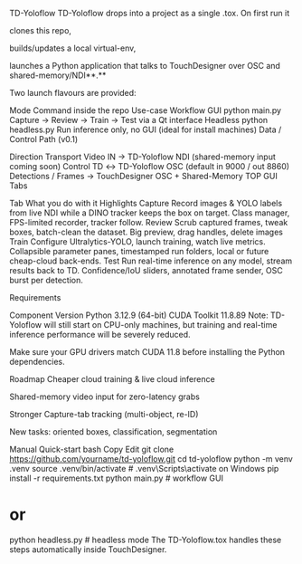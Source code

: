 TD-Yoloflow
TD-Yoloflow drops into a project as a single .tox.
On first run it

clones this repo,

builds/updates a local virtual-env,

launches a Python application that talks to TouchDesigner over OSC and shared-memory/NDI**.**

Two launch flavours are provided:


Mode	Command inside the repo	Use-case
Workflow GUI	python main.py	Capture → Review → Train → Test via a Qt interface
Headless	python headless.py	Run inference only, no GUI (ideal for install machines)
Data / Control Path (v0.1)

Direction	Transport
Video IN → TD-Yoloflow	NDI (shared-memory input coming soon)
Control TD ↔ TD-Yoloflow	OSC (default in 9000 / out 8860)
Detections / Frames → TouchDesigner	OSC + Shared-Memory TOP
GUI Tabs

Tab	What you do with it	Highlights
Capture	Record images & YOLO labels from live NDI while a DINO tracker keeps the box on target.	Class manager, FPS-limited recorder, tracker follow.
Review	Scrub captured frames, tweak boxes, batch-clean the dataset.	Big preview, drag handles, delete images 
Train	Configure Ultralytics-YOLO, launch training, watch live metrics.	Collapsible parameter panes, timestamped run folders, local or future cheap-cloud back-ends.
Test	Run real-time inference on any model, stream results back to TD.	Confidence/IoU sliders, annotated frame sender, OSC burst per detection.

Requirements

Component	Version
Python	3.12.9 (64-bit)
CUDA Toolkit	11.8.89 
Note: TD-Yoloflow will still start on CPU-only machines, but training and real-time inference performance will be severely reduced.

Make sure your GPU drivers match CUDA 11.8 before installing the Python dependencies.


Roadmap
Cheaper cloud training & live cloud inference

Shared-memory video input for zero-latency grabs

Stronger Capture-tab tracking (multi-object, re-ID)

New tasks: oriented boxes, classification, segmentation

Manual Quick-start
bash
Copy
Edit
git clone https://github.com/yourname/td-yoloflow.git
cd td-yoloflow
python -m venv .venv
source .venv/bin/activate        # .venv\Scripts\activate on Windows
pip install -r requirements.txt
python main.py                   # workflow GUI
# or
python headless.py               # headless mode
The TD-Yoloflow.tox handles these steps automatically inside TouchDesigner.

